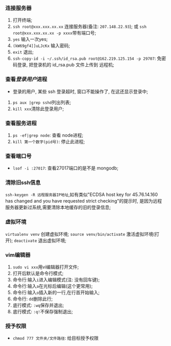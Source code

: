 ### 连接服务器
1. 打开终端;
2. `ssh root@xxx.xxx.xx.xx` 连接服务器(备注: `207.148.22.93`);
或 `ssh root@xxx.xxx.xx.xx -p xxxx`带有端口号;
3. `yes` 输入一次yes;
4. `(kW69gf4]]uLJcKx` 输入密码;
5. `exit` 退出;
7. `ssh-copy-id -i ~/.ssh/id_rsa.pub root@162.219.125.154 -p 29707`: 免密码登录, 把登录机的 id_rsa.pub 文件上传到 远程机;


### 查看*登录用户*进程
* 登录的用户, 某些 ssh 登录超时, 窗口不能操作了, 在这还显示登录中;
1. `ps aux |grep sshd`列出列表;
2. `kill xxx`清除此登录用户;

### 查看服务进程
1. `ps -ef|grep node`: 查看 node进程;
2. `kill 第一个数字(pid号)`: 停止此进程; 

### 查看端口号
* `lsof -i :27017`: 查看27017端口的是不是 mongodb;



### 清除旧ssh信息
`ssh-keygen -R 远程服务器IP地址`,如有类似"ECDSA host key for 45.76.14.160 has changed and you have requested strict checking"的提示时, 是因为远程服务器更新过系统,需要清除本地缓存的旧的登录信息;

### 虚拟环境
`virtualenv venv` 创建虚拟环境;
`source venv/bin/activate` 激活虚拟环境(打开);
`deactivate` 退出虚拟环境;

### vim编辑器
1. `sudo vi xxx`用vi编辑器打开文件;
2. 打开后默认是命令行模式;
3. 命令行:输入`i`进入编辑模式(注: 没有回车键);
4. 命令行:输入`a`在光标后编辑(这个更常用);
5. 命令行:输入`o`插入新的一行,在行首开始输入;
6. 命令行: `dd`删除此行;
7. 底行模式: `:wq`保存并退出;
8. 底行模式: `:q!`不保存强制退出;





### 授予权限
* `chmod 777 文件夹/文件路径`: 给目标授予权限

